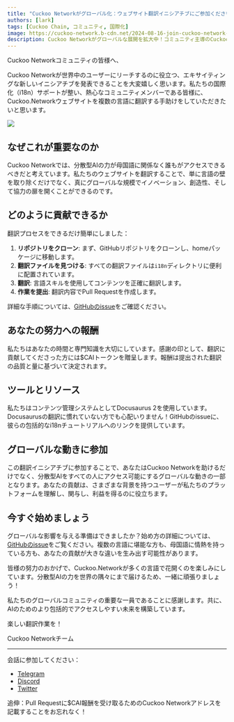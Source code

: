 ```yaml
---
title: "Cuckoo Networkがグローバル化：ウェブサイト翻訳イニシアチブにご参加ください"
authors: [lark]
tags: [Cuckoo Chain, コミュニティ, 国際化]
image: https://cuckoo-network.b-cdn.net/2024-08-16-join-cuckoo-network-translation-initiative.webp
description: Cuckoo Networkがグローバルな展開を拡大中！コミュニティ主導のCuckoo.Networkウェブサイト翻訳に参加し、貢献に対して$CAIトークンを獲得しましょう。分散型AIを世界中のすべての人々にアクセス可能にする取り組みにご協力ください。
---
```


Cuckoo Networkコミュニティの皆様へ、

Cuckoo Networkが世界中のユーザーにリーチするのに役立つ、エキサイティングな新しいイニシアチブを発表できることを大変嬉しく思います。私たちの国際化（i18n）サポートが整い、熱心なコミュニティメンバーである皆様に、Cuckoo.Networkウェブサイトを複数の言語に翻訳する手助けをしていただきたいと思います。

![](https://cuckoo-network.b-cdn.net/2024-08-16-join-cuckoo-network-translation-initiative.webp)

## なぜこれが重要なのか

Cuckoo Networkでは、分散型AIの力が母国語に関係なく誰もがアクセスできるべきだと考えています。私たちのウェブサイトを翻訳することで、単に言語の壁を取り除くだけでなく、真にグローバルな規模でイノベーション、創造性、そして協力の扉を開くことができるのです。

## どのように貢献できるか

翻訳プロセスをできるだけ簡単にしました：

1. **リポジトリをクローン**: まず、GitHubリポジトリをクローンし、homeパッケージに移動します。
2. **翻訳ファイルを見つける**: すべての翻訳ファイルは`i18n`ディレクトリに便利に配置されています。
3. **翻訳**: 言語スキルを使用してコンテンツを正確に翻訳します。
4. **作業を提出**: 翻訳内容でPull Requestを作成します。

詳細な手順については、[GitHubのissue](https://github.com/cuckoo-network/cuckoo/issues/12)をご確認ください。

## あなたの努力への報酬

私たちはあなたの時間と専門知識を大切にしています。感謝の印として、翻訳に貢献してくださった方には$CAIトークンを贈呈します。報酬は提出された翻訳の品質と量に基づいて決定されます。

## ツールとリソース

私たちはコンテンツ管理システムとしてDocusaurus 2を使用しています。Docusaurusの翻訳に慣れていない方でも心配いりません！GitHubのissueに、彼らの包括的なi18nチュートリアルへのリンクを提供しています。

## グローバルな動きに参加

この翻訳イニシアチブに参加することで、あなたはCuckoo Networkを助けるだけでなく、分散型AIをすべての人にアクセス可能にするグローバルな動きの一部となります。あなたの貢献は、さまざまな背景を持つユーザーが私たちのプラットフォームを理解し、関与し、利益を得るのに役立ちます。

## 今すぐ始めましょう

グローバルな影響を与える準備はできましたか？始め方の詳細については、[GitHubのissue](https://github.com/cuckoo-network/cuckoo/issues/12)をご覧ください。複数の言語に堪能な方も、母国語に情熱を持っている方も、あなたの貢献が大きな違いを生み出す可能性があります。

皆様の努力のおかげで、Cuckoo.Networkが多くの言語で花開くのを楽しみにしています。分散型AIの力を世界の隅々にまで届けるため、一緒に頑張りましょう！

私たちのグローバルコミュニティの重要な一員であることに感謝します。共に、AIのためのより包括的でアクセスしやすい未来を構築しています。

楽しい翻訳作業を！

Cuckoo Networkチーム

------

会話に参加してください：

- [Telegram](https://cuckoo.network/tg)
- [Discord](https://cuckoo.network/dc)
- [Twitter](https://cuckoo.network/x)

追伸：Pull Requestに$CAI報酬を受け取るためのCuckoo Networkアドレスを記載することをお忘れなく！
